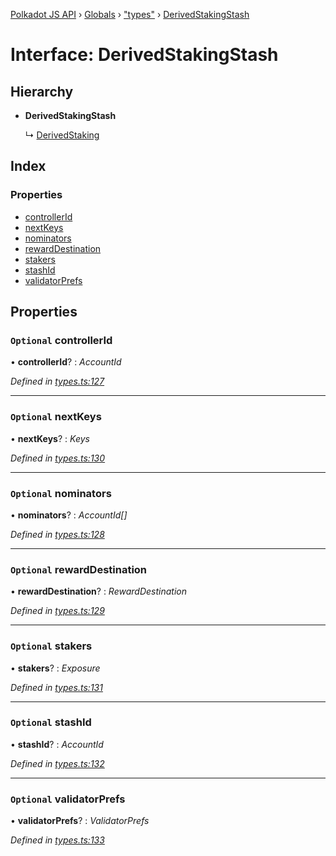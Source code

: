 [Polkadot JS API](../README.md) › [Globals](../globals.md) › ["types"](../modules/_types_.md) › [DerivedStakingStash](_types_.derivedstakingstash.md)

# Interface: DerivedStakingStash

## Hierarchy

* **DerivedStakingStash**

  ↳ [DerivedStaking](_types_.derivedstaking.md)

## Index

### Properties

* [controllerId](_types_.derivedstakingstash.md#optional-controllerid)
* [nextKeys](_types_.derivedstakingstash.md#optional-nextkeys)
* [nominators](_types_.derivedstakingstash.md#optional-nominators)
* [rewardDestination](_types_.derivedstakingstash.md#optional-rewarddestination)
* [stakers](_types_.derivedstakingstash.md#optional-stakers)
* [stashId](_types_.derivedstakingstash.md#optional-stashid)
* [validatorPrefs](_types_.derivedstakingstash.md#optional-validatorprefs)

## Properties

### `Optional` controllerId

• **controllerId**? : *AccountId*

*Defined in [types.ts:127](https://github.com/polkadot-js/api/blob/188363d407/packages/api-derive/src/types.ts#L127)*

___

### `Optional` nextKeys

• **nextKeys**? : *Keys*

*Defined in [types.ts:130](https://github.com/polkadot-js/api/blob/188363d407/packages/api-derive/src/types.ts#L130)*

___

### `Optional` nominators

• **nominators**? : *AccountId[]*

*Defined in [types.ts:128](https://github.com/polkadot-js/api/blob/188363d407/packages/api-derive/src/types.ts#L128)*

___

### `Optional` rewardDestination

• **rewardDestination**? : *RewardDestination*

*Defined in [types.ts:129](https://github.com/polkadot-js/api/blob/188363d407/packages/api-derive/src/types.ts#L129)*

___

### `Optional` stakers

• **stakers**? : *Exposure*

*Defined in [types.ts:131](https://github.com/polkadot-js/api/blob/188363d407/packages/api-derive/src/types.ts#L131)*

___

### `Optional` stashId

• **stashId**? : *AccountId*

*Defined in [types.ts:132](https://github.com/polkadot-js/api/blob/188363d407/packages/api-derive/src/types.ts#L132)*

___

### `Optional` validatorPrefs

• **validatorPrefs**? : *ValidatorPrefs*

*Defined in [types.ts:133](https://github.com/polkadot-js/api/blob/188363d407/packages/api-derive/src/types.ts#L133)*
